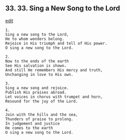 
## 33.  33. Sing a New Song to the Lord
[edit](https://docs.google.com/document/d/1DOfMc6HwaY6VOCCtankTlT0HiNU1_Kxk/edit?mode=html)






    1.
    Sing a new song to the Lord,
    He to whom wonders belong.
    Rejoice in His triumph and tell of His power.
    O sing a new song to the Lord.

    2.
    Now to the ends of the earth
    See His salvation is shown.
    And still He remembers His mercy and truth,
    Unchanging in love to His own.

    3.
    Sing a new song and rejoice.
    Publish His praises abroad.
    Let voices in chorus with trumpet and horn,
    Resound for the joy of the Lord.

    4.
    Join with the hills and the sea,
    Thunders of praise to prolong.
    In judgement and justice
    He comes to the earth
    O sing a new song to the Lord.
